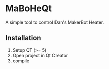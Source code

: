 MaBoHeQt
========

A simple tool to control Dan's MakerBot Heater.


Installation
------------

1. Setup QT (>= 5)
2. Open project in Qt Creator
3. compile
